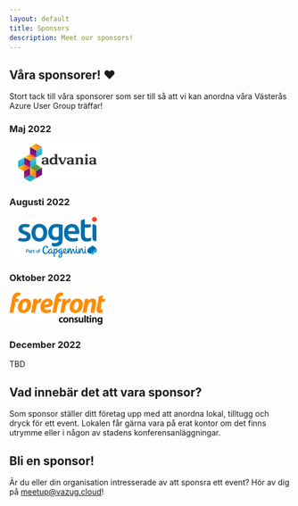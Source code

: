 ```yaml
---
layout: default
title: Sponsors
description: Meet our sponsors!
---
```


## Våra sponsorer! ❤️

Stort tack till våra sponsorer som ser till så att vi kan anordna våra Västerås Azure User Group träffar!

### Maj 2022

![Advania](./media/sponsors/advania.png "Advania")

### Augusti 2022

![Sogeti](./media/sponsors/sogeti.png "Sogeti")

### Oktober 2022

![Forefront](./media/sponsors/forefront.png "Forefront")

### December 2022

TBD

## Vad innebär det att vara sponsor?

Som sponsor ställer ditt företag upp med att anordna lokal, tilltugg och dryck för ett event. Lokalen får gärna vara på erat kontor om det finns utrymme eller i någon av stadens konferensanläggningar.

## Bli en sponsor!

Är du eller din organisation intresserade av att sponsra ett event? Hör av dig på [meetup@vazug.cloud](mailto:meetup@vazug.cloud)!
